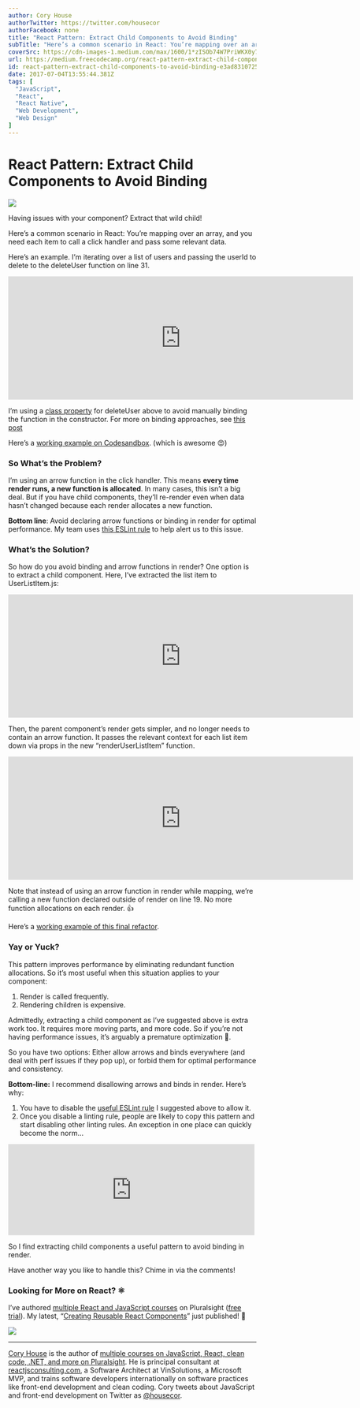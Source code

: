 ```yaml
---
author: Cory House
authorTwitter: https://twitter.com/housecor
authorFacebook: none
title: "React Pattern: Extract Child Components to Avoid Binding"
subTitle: "Here’s a common scenario in React: You’re mapping over an array, and you need each item to call a click handler and pass some relevant da..."
coverSrc: https://cdn-images-1.medium.com/max/1600/1*zISOb74W7PriWKX0y7biKg.jpeg
url: https://medium.freecodecamp.org/react-pattern-extract-child-components-to-avoid-binding-e3ad8310725e
id: react-pattern-extract-child-components-to-avoid-binding-e3ad8310725e
date: 2017-07-04T13:55:44.381Z
tags: [
  "JavaScript",
  "React",
  "React Native",
  "Web Development",
  "Web Design"
]
---
```

# React Pattern: Extract Child Components to Avoid Binding



![](https://cdn-images-1.medium.com/max/1600/1*zISOb74W7PriWKX0y7biKg.jpeg)

Having issues with your component? Extract that wild child!



Here’s a common scenario in React: You’re mapping over an array, and you need each item to call a click handler and pass some relevant data.

Here’s an example. I’m iterating over a list of users and passing the userId to delete to the deleteUser function on line 31.





<iframe width="700" height="250" src="https://medium.freecodecamp.org/media/d06ce21b55d2473648b5d6fe2133c4a6?postId=e3ad8310725e" data-media-id="d06ce21b55d2473648b5d6fe2133c4a6" data-thumbnail="https://i.embed.ly/1/image?url=https%3A%2F%2Favatars3.githubusercontent.com%2Fu%2F1688997%3Fv%3D3%26s%3D400&amp;key=a19fcc184b9711e1b4764040d3dc5c07" allowfullscreen="" frameborder="0"></iframe>



I’m using a [class property](https://babeljs.io/docs/plugins/transform-class-properties/) for deleteUser above to avoid manually binding the function in the constructor. For more on binding approaches, see [this post](https://medium.freecodecamp.com/react-binding-patterns-5-approaches-for-handling-this-92c651b5af56)



Here’s a [working example on Codesandbox](https://codesandbox.io/s/0OP2Yq87). (which is awesome 😍)

### So What’s the Problem?

I’m using an arrow function in the click handler. This means **every time render runs, a new function is allocated**. In many cases, this isn’t a big deal. But if you have child components, they’ll re-render even when data hasn’t changed because each render allocates a new function.

**Bottom line**: Avoid declaring arrow functions or binding in render for optimal performance. My team uses [this ESLint rule](https://github.com/yannickcr/eslint-plugin-react/blob/master/docs/rules/jsx-no-bind.md) to help alert us to this issue.

### What’s the Solution?

So how do you avoid binding and arrow functions in render? One option is to extract a child component. Here, I’ve extracted the list item to UserListItem.js:





<iframe width="700" height="250" src="https://medium.freecodecamp.org/media/2c349b903dbef303dd976a862b301b9b?postId=e3ad8310725e" data-media-id="2c349b903dbef303dd976a862b301b9b" data-thumbnail="https://i.embed.ly/1/image?url=https%3A%2F%2Favatars3.githubusercontent.com%2Fu%2F1688997%3Fv%3D3%26s%3D400&amp;key=a19fcc184b9711e1b4764040d3dc5c07" allowfullscreen="" frameborder="0"></iframe>





Then, the parent component’s render gets simpler, and no longer needs to contain an arrow function. It passes the relevant context for each list item down via props in the new “renderUserListItem” function.





<iframe width="700" height="250" src="https://medium.freecodecamp.org/media/c6d7924419a3550cbafccbb097645854?postId=e3ad8310725e" data-media-id="c6d7924419a3550cbafccbb097645854" data-thumbnail="https://i.embed.ly/1/image?url=https%3A%2F%2Favatars3.githubusercontent.com%2Fu%2F1688997%3Fv%3D3%26s%3D400&amp;key=a19fcc184b9711e1b4764040d3dc5c07" allowfullscreen="" frameborder="0"></iframe>





Note that instead of using an arrow function in render while mapping, we’re calling a new function declared outside of render on line 19\. No more function allocations on each render. 👍

Here’s a [working example of this final refactor](https://codesandbox.io/s/jqQ0AlQlW).

### Yay or Yuck?

This pattern improves performance by eliminating redundant function allocations. So it’s most useful when this situation applies to your component:

1.  Render is called frequently.
2.  Rendering children is expensive.

Admittedly, extracting a child component as I’ve suggested above is extra work too. It requires more moving parts, and more code. So if you’re not having performance issues, it’s arguably a premature optimization 🙈.

So you have two options: Either allow arrows and binds everywhere (and deal with perf issues if they pop up), or forbid them for optimal performance and consistency.

**Bottom-line:** I recommend disallowing arrows and binds in render. Here’s why:

1.  You have to disable the [useful ESLint rule](https://github.com/yannickcr/eslint-plugin-react/blob/master/docs/rules/jsx-no-bind.md) I suggested above to allow it.
2.  Once you disable a linting rule, people are likely to copy this pattern and start disabling other linting rules. An exception in one place can quickly become the norm…





<iframe data-width="500" data-height="185" width="500" height="185" src="https://medium.freecodecamp.org/media/a00523c97850a4a24c7cce9efa2425ad?postId=e3ad8310725e" data-media-id="a00523c97850a4a24c7cce9efa2425ad" data-thumbnail="https://i.embed.ly/1/image?url=https%3A%2F%2Fpbs.twimg.com%2Fprofile_images%2F650743198348808192%2FLT6SeOJr_400x400.jpg&amp;key=a19fcc184b9711e1b4764040d3dc5c07" allowfullscreen="" frameborder="0"></iframe>





So I find extracting child components a useful pattern to avoid binding in render.

Have another way you like to handle this? Chime in via the comments!

### Looking for More on React? ⚛

I’ve authored [multiple React and JavaScript courses](http://bit.ly/psauthorpageimmutablepost) on Pluralsight ([free trial](http://bit.ly/pstrialimmutablepost)). My latest, “[Creating Reusable React Components](http://bit.ly/psreactcomponentsimmutablepost)” just published! 🎉



![](https://cdn-images-1.medium.com/max/1600/1*BkPc3o2d2bz0YEO7z5C2JQ.png)













* * *







[Cory House](https://twitter.com/housecor) is the author of [multiple courses on JavaScript, React, clean code, .NET, and more on Pluralsight](http://pluralsight.com/author/cory-house). He is principal consultant at [reactjsconsulting.com](http://www.reactjsconsulting.com), a Software Architect at VinSolutions, a Microsoft MVP, and trains software developers internationally on software practices like front-end development and clean coding. Cory tweets about JavaScript and front-end development on Twitter as [@housecor](http://www.twitter.com/housecor).









